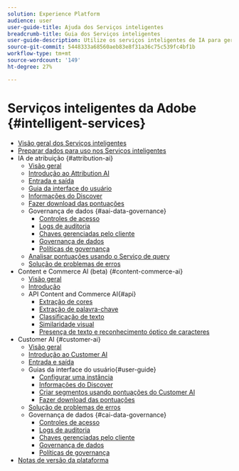 ```yaml
---
solution: Experience Platform
audience: user
user-guide-title: Ajuda dos Serviços inteligentes
breadcrumb-title: Guia dos Serviços inteligentes
user-guide-description: Utilize os serviços inteligentes de IA para gerar pontuações, descobrir insights e criar segmentos a partir dos dados dos eventos de marketing.
source-git-commit: 5448333a68560aeb83e8f31a36c75c539fc4bf1b
workflow-type: tm+mt
source-wordcount: '149'
ht-degree: 27%

---
```



# Serviços inteligentes da Adobe {#intelligent-services}

- [Visão geral dos Serviços inteligentes](home.md)
- [Preparar dados para uso nos Serviços inteligentes](data-preparation.md)
- IA de atribuição {#attribution-ai}
   - [Visão geral](attribution-ai/overview.md)
   - [Introdução ao Attribution AI](attribution-ai/getting-started.md)
   - [Entrada e saída](attribution-ai/input-output.md)
   - [Guia da interface do usuário](attribution-ai/user-guide.md)
   - [Informações do Discover](attribution-ai/discover-insights.md)
   - [Fazer download das pontuações](attribution-ai/download-scores.md)
   - Governança de dados {#aai-data-governance}
      - [Controles de acesso](attribution-ai/aai-data-governance/access-controls.md)
      - [Logs de auditoria](attribution-ai/aai-data-governance/audit-logs.md)
      - [Chaves gerenciadas pelo cliente](attribution-ai/aai-data-governance/customer-managed-keys.md)
      - [Governança de dados](attribution-ai/aai-data-governance/data-governance.md)
      - [Políticas de governança](attribution-ai/aai-data-governance/governance-policies.md)
   - [Analisar pontuações usando o Serviço de query](attribution-ai/aai-query-service.md)
   - [Solução de problemas de erros](attribution-ai/troubleshooting.md)
- Content e Commerce AI (beta) {#content-commerce-ai}
   - [Visão geral](content-commerce-ai/overview.md)
   - [Introdução](content-commerce-ai/getting-started.md)
   - API Content and Commerce AI{#api}
      - [Extração de cores](content-commerce-ai/api/color-extraction.md)
      - [Extração de palavra-chave](content-commerce-ai/api/keyword-extraction.md)
      - [Classificação de texto](content-commerce-ai/api/text-classification.md)
      - [Similaridade visual](content-commerce-ai/api/visual-similarity.md)
      - [Presença de texto e reconhecimento óptico de caracteres](content-commerce-ai/api/optical-character-recognition.md)
- Customer AI {#customer-ai}
   - [Visão geral](customer-ai/overview.md)
   - [Introdução ao Customer AI](customer-ai/getting-started.md)
   - [Entrada e saída](customer-ai/input-output.md)
   - Guias da interface do usuário{#user-guide}
      - [Configurar uma instância](customer-ai/user-guide/configure.md)
      - [Informações do Discover](customer-ai/user-guide/discover-insights.md)
      - [Criar segmentos usando pontuações do Customer AI](customer-ai/user-guide/create-segment.md)
      - [Fazer download das pontuações](customer-ai/user-guide/download-scores.md)
   - [Solução de problemas de erros](customer-ai/troubleshooting.md)
   - Governança de dados {#cai-data-governance}
      - [Controles de acesso](customer-ai/cai-data-governance/access-controls.md)
      - [Logs de auditoria](customer-ai/cai-data-governance/audit-logs.md)
      - [Chaves gerenciadas pelo cliente](customer-ai/cai-data-governance/customer-managed-keys.md)
      - [Governança de dados](customer-ai/cai-data-governance/data-governance.md)
      - [Políticas de governança](customer-ai/cai-data-governance/governance-policies.md)
- [Notas de versão da plataforma](https://www.adobe.com/go/platform-release-notes-en)
